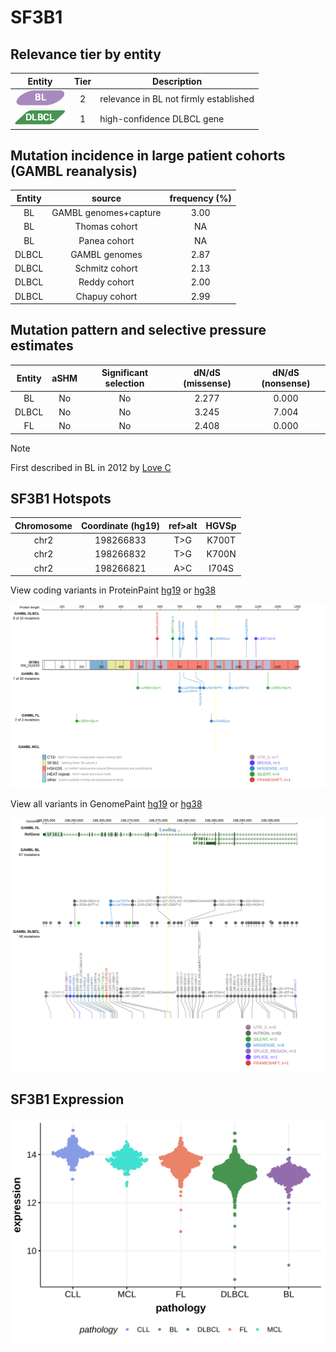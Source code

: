 # SF3B1

## Relevance tier by entity

|Entity|Tier|Description                           |
|:------:|:----:|--------------------------------------|
|![BL](images/icons/BL_tier2.png)    |2   |relevance in BL not firmly established|
|![DLBCL](images/icons/DLBCL_tier1.png) |1   |high-confidence DLBCL gene            |

## Mutation incidence in large patient cohorts (GAMBL reanalysis)

|Entity|source               |frequency (%)|
|:------:|:---------------------:|:-------------:|
|BL    |GAMBL genomes+capture|3.00         |
|BL    |Thomas cohort        |  NA         |
|BL    |Panea cohort         |  NA         |
|DLBCL |GAMBL genomes        |2.87         |
|DLBCL |Schmitz cohort       |2.13         |
|DLBCL |Reddy cohort         |2.00         |
|DLBCL |Chapuy cohort        |2.99         |

## Mutation pattern and selective pressure estimates

|Entity|aSHM|Significant selection|dN/dS (missense)|dN/dS (nonsense)|
|:------:|:----:|:---------------------:|:----------------:|:----------------:|
|BL    |No  |No                   |2.277           |0.000           |
|DLBCL |No  |No                   |3.245           |7.004           |
|FL    |No  |No                   |2.408           |0.000           |


> [!NOTE]
> First described in BL in 2012 by [Love C](https://pubmed.ncbi.nlm.nih.gov/23143597)


 ## SF3B1 Hotspots

| Chromosome |Coordinate (hg19) | ref>alt | HGVSp | 
 | :---:| :---: | :--: | :---: |
| chr2 | 198266833 | T>G | K700T |
| chr2 | 198266832 | T>G | K700N |
| chr2 | 198266821 | A>C | I704S |

View coding variants in ProteinPaint [hg19](https://morinlab.github.io/LLMPP/GAMBL/SF3B1_protein.html)  or [hg38](https://morinlab.github.io/LLMPP/GAMBL/SF3B1_protein_hg38.html)

![image](images/proteinpaint/SF3B1_NM_012433.svg)

View all variants in GenomePaint [hg19](https://morinlab.github.io/LLMPP/GAMBL/SF3B1.html)  or [hg38](https://morinlab.github.io/LLMPP/GAMBL/SF3B1_hg38.html)

![image](images/proteinpaint/SF3B1.svg)
## SF3B1 Expression
![image](images/gene_expression/SF3B1_by_pathology.svg)
<!-- ORIGIN: loveGeneticLandscapeMutations2012 -->
<!-- BL: loveGeneticLandscapeMutations2012 -->
